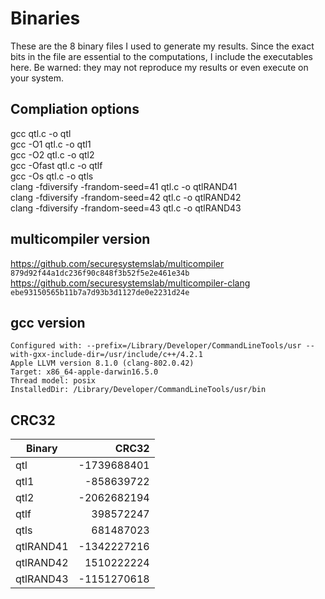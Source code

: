 # Binaries
These are the 8 binary files I used to generate my results. Since the exact bits in the file are essential to the computations, I include the executables here. Be warned: they may not reproduce my results or even execute on your system.

## Compliation options
gcc qtl.c -o qtl  
gcc -O1 qtl.c -o qtl1  
gcc -O2 qtl.c -o qtl2  
gcc -Ofast qtl.c -o qtlf  
gcc -Os qtl.c -o qtls  
clang -fdiversify -frandom-seed=41 qtl.c -o qtlRAND41  
clang -fdiversify -frandom-seed=42 qtl.c -o qtlRAND42   
clang -fdiversify -frandom-seed=43 qtl.c -o qtlRAND43

## multicompiler version
<https://github.com/securesystemslab/multicompiler>  
`879d92f44a1dc236f90c848f3b52f5e2e461e34b`
<https://github.com/securesystemslab/multicompiler-clang>  
`ebe93150565b11b7a7d93b3d1127de0e2231d24e`

## gcc version
```
Configured with: --prefix=/Library/Developer/CommandLineTools/usr --with-gxx-include-dir=/usr/include/c++/4.2.1
Apple LLVM version 8.1.0 (clang-802.0.42)
Target: x86_64-apple-darwin16.5.0
Thread model: posix
InstalledDir: /Library/Developer/CommandLineTools/usr/bin
```

## CRC32 

Binary  | CRC32
------------- | -------------:
qtl| -1739688401  
qtl1| -858639722  
qtl2| -2062682194  
qtlf| 398572247  
qtls| 681487023  
qtlRAND41| -1342227216  
qtlRAND42| 1510222224  
qtlRAND43| -1151270618 


 